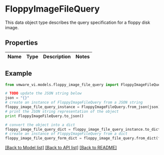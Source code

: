 # FloppyImageFileQuery

This data object type describes the query specification for a floppy disk image. 

## Properties
Name | Type | Description | Notes
------------ | ------------- | ------------- | -------------

## Example

```python
from vmware_vi.models.floppy_image_file_query import FloppyImageFileQuery

# TODO update the JSON string below
json = "{}"
# create an instance of FloppyImageFileQuery from a JSON string
floppy_image_file_query_instance = FloppyImageFileQuery.from_json(json)
# print the JSON string representation of the object
print FloppyImageFileQuery.to_json()

# convert the object into a dict
floppy_image_file_query_dict = floppy_image_file_query_instance.to_dict()
# create an instance of FloppyImageFileQuery from a dict
floppy_image_file_query_form_dict = floppy_image_file_query.from_dict(floppy_image_file_query_dict)
```
[[Back to Model list]](../README.md#documentation-for-models) [[Back to API list]](../README.md#documentation-for-api-endpoints) [[Back to README]](../README.md)


